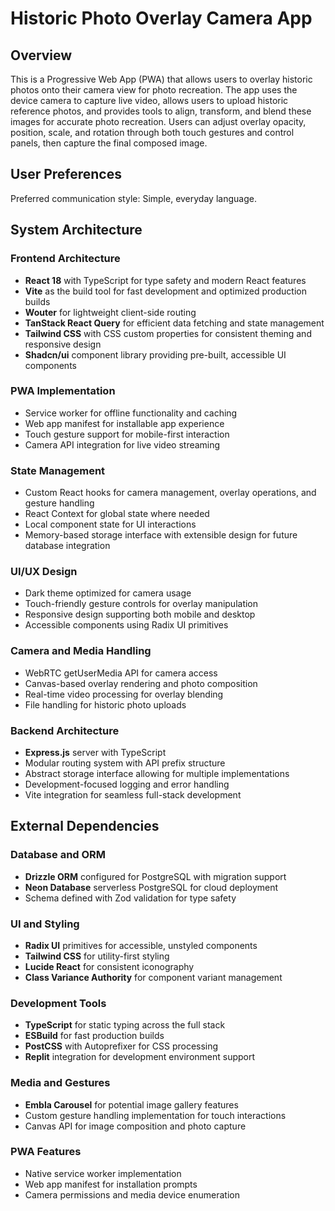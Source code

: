 # Historic Photo Overlay Camera App

## Overview

This is a Progressive Web App (PWA) that allows users to overlay historic photos onto their camera view for photo recreation. The app uses the device camera to capture live video, allows users to upload historic reference photos, and provides tools to align, transform, and blend these images for accurate photo recreation. Users can adjust overlay opacity, position, scale, and rotation through both touch gestures and control panels, then capture the final composed image.

## User Preferences

Preferred communication style: Simple, everyday language.

## System Architecture

### Frontend Architecture
- **React 18** with TypeScript for type safety and modern React features
- **Vite** as the build tool for fast development and optimized production builds
- **Wouter** for lightweight client-side routing
- **TanStack React Query** for efficient data fetching and state management
- **Tailwind CSS** with CSS custom properties for consistent theming and responsive design
- **Shadcn/ui** component library providing pre-built, accessible UI components

### PWA Implementation
- Service worker for offline functionality and caching
- Web app manifest for installable app experience
- Touch gesture support for mobile-first interaction
- Camera API integration for live video streaming

### State Management
- Custom React hooks for camera management, overlay operations, and gesture handling
- React Context for global state where needed
- Local component state for UI interactions
- Memory-based storage interface with extensible design for future database integration

### UI/UX Design
- Dark theme optimized for camera usage
- Touch-friendly gesture controls for overlay manipulation
- Responsive design supporting both mobile and desktop
- Accessible components using Radix UI primitives

### Camera and Media Handling
- WebRTC getUserMedia API for camera access
- Canvas-based overlay rendering and photo composition
- Real-time video processing for overlay blending
- File handling for historic photo uploads

### Backend Architecture
- **Express.js** server with TypeScript
- Modular routing system with API prefix structure
- Abstract storage interface allowing for multiple implementations
- Development-focused logging and error handling
- Vite integration for seamless full-stack development

## External Dependencies

### Database and ORM
- **Drizzle ORM** configured for PostgreSQL with migration support
- **Neon Database** serverless PostgreSQL for cloud deployment
- Schema defined with Zod validation for type safety

### UI and Styling
- **Radix UI** primitives for accessible, unstyled components
- **Tailwind CSS** for utility-first styling
- **Lucide React** for consistent iconography
- **Class Variance Authority** for component variant management

### Development Tools
- **TypeScript** for static typing across the full stack
- **ESBuild** for fast production builds
- **PostCSS** with Autoprefixer for CSS processing
- **Replit** integration for development environment support

### Media and Gestures
- **Embla Carousel** for potential image gallery features
- Custom gesture handling implementation for touch interactions
- Canvas API for image composition and photo capture

### PWA Features
- Native service worker implementation
- Web app manifest for installation prompts
- Camera permissions and media device enumeration